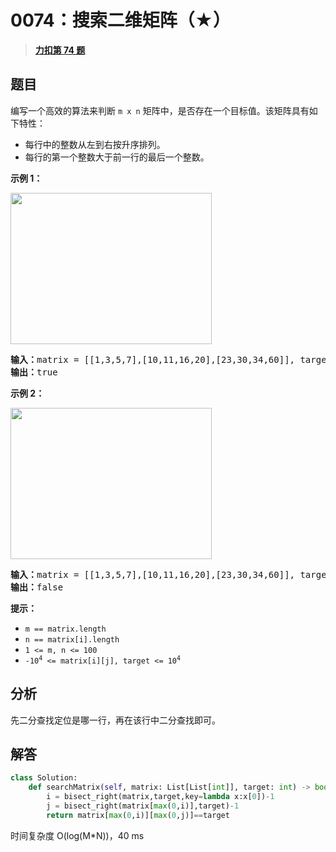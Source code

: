 # 0074：搜索二维矩阵（★）


> <u>**[力扣第 74 题](https://leetcode.cn/problems/search-a-2d-matrix/)**</u>

## 题目

<p>编写一个高效的算法来判断 <code>m x n</code> 矩阵中，是否存在一个目标值。该矩阵具有如下特性：</p>

<ul>
<li>每行中的整数从左到右按升序排列。</li>
<li>每行的第一个整数大于前一行的最后一个整数。</li>
</ul>



<p><strong>示例 1：</strong></p>
<img alt="" src="https://assets.leetcode.com/uploads/2020/10/05/mat.jpg" style="width: 322px; height: 242px;" />
<pre>
<strong>输入：</strong>matrix = [[1,3,5,7],[10,11,16,20],[23,30,34,60]], target = 3
<strong>输出：</strong>true
</pre>

<p><strong>示例 2：</strong></p>
<img alt="" src="https://assets.leetcode-cn.com/aliyun-lc-upload/uploads/2020/11/25/mat2.jpg" style="width: 322px; height: 242px;" />
<pre>
<strong>输入：</strong>matrix = [[1,3,5,7],[10,11,16,20],[23,30,34,60]], target = 13
<strong>输出：</strong>false
</pre>



<p><strong>提示：</strong></p>

<ul>
<li><code>m == matrix.length</code></li>
<li><code>n == matrix[i].length</code></li>
<li><code>1 <= m, n <= 100</code></li>
<li><code>-10<sup>4</sup> <= matrix[i][j], target <= 10<sup>4</sup></code></li>
</ul>


## 分析



先二分查找定位是哪一行，再在该行中二分查找即可。

## 解答

```python
class Solution:
    def searchMatrix(self, matrix: List[List[int]], target: int) -> bool:
        i = bisect_right(matrix,target,key=lambda x:x[0])-1
        j = bisect_right(matrix[max(0,i)],target)-1
        return matrix[max(0,i)][max(0,j)]==target
```
时间复杂度 O(log(M*N))，40 ms

